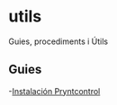 # utils

Guies, procediments i Útils

## Guies

-[Instalación Pryntcontrol](./Guies/Instalacion-Oliplus.md)

